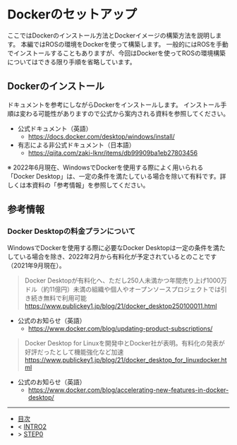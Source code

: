 # Dockerのセットアップ

ここではDockerのインストール方法とDockerイメージの構築方法を説明します。
本編ではROSの環境をDockerを使って構築します。
一般的にはROSを手動でインストールすることもありますが、今回はDockerを使ってROSの環境構築についてはできる限り手順を省略しています。

## Dockerのインストール

ドキュメントを参考にしながらDockerをインストールします。
インストール手順は変わる可能性がありますので公式から案内される資料を参照してください。

* 公式ドキュメント（英語）
    * https://docs.docker.com/desktop/windows/install/
* 有志による非公式ドキュメント（日本語）
    * https://qiita.com/zaki-lknr/items/db99909ba1eb27803456


※ 2022年6月現在、WindowsでDockerを使用する際によく用いられる「Docker Desktop」は、一定の条件を満たしている場合を除いて有料です。詳しくは本資料の「参考情報」を参照してください。

## 参考情報

### Docker Desktopの料金プランについて

WindowsでDockerを使用する際に必要なDocker Desktopは一定の条件を満たしている場合を除き、2022年2月から有料化が予定されているとのことです（2021年9月現在）。

> Docker Desktopが有料化へ、ただし250人未満かつ年間売り上げ1000万ドル（約11億円）未満の組織や個人やオープンソースプロジェクトでは引き続き無料で利用可能
> https://www.publickey1.jp/blog/21/docker_desktop250100011.html

* 公式のお知らせ（英語）
    * https://www.docker.com/blog/updating-product-subscriptions/

> Docker Desktop for Linuxを開発中とDocker社が表明。有料化の発表が好評だったとして機能強化など加速
> https://www.publickey1.jp/blog/21/docker_desktop_for_linuxdocker.html

* 公式のお知らせ（英語）
    * https://www.docker.com/blog/accelerating-new-features-in-docker-desktop/

---

* [目次](./intro2.md)
* < [INTRO2](./intro2.md)
* \> [STEP0](./step0.md)